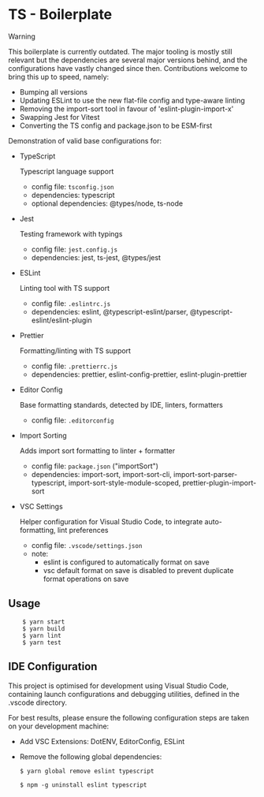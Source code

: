 # TS - Boilerplate

> [!WARNING]
> This boilerplate is currently outdated. The major tooling is mostly still relevant but the dependencies are several major versions behind, and the configurations have vastly changed since then. Contributions welcome to bring this up to speed, namely:
> - Bumping all versions
> - Updating ESLint to use the new flat-file config and type-aware linting
> - Removing the import-sort tool in favour of 'eslint-plugin-import-x'
> - Swapping Jest for Vitest
> - Converting the TS config and package.json to be ESM-first

Demonstration of valid base configurations for:

-   TypeScript

    Typescript language support
    -   config file: `tsconfig.json`
    -   dependencies: typescript
    -   optional dependencies: @types/node, ts-node

-   Jest

    Testing framework with typings
    -   config file: `jest.config.js`
    -   dependencies: jest, ts-jest, @types/jest

-   ESLint

    Linting tool with TS support
    -   config file: `.eslintrc.js`
    -   dependencies: eslint, @typescript-eslint/parser, @typescript-eslint/eslint-plugin

-   Prettier

    Formatting/linting with TS support
    -   config file: `.prettierrc.js`
    -   dependencies: prettier, eslint-config-prettier, eslint-plugin-prettier

-   Editor Config

    Base formatting standards, detected by IDE, linters, formatters
    -   config file: `.editorconfig`

- Import Sorting

    Adds import sort formatting to linter + formatter
    -   config file: `package.json` ("importSort")
    -   dependencies: import-sort, import-sort-cli, import-sort-parser-typescript, import-sort-style-module-scoped, prettier-plugin-import-sort

-   VSC Settings

    Helper configuration for Visual Studio Code, to integrate auto-formatting, lint preferences
    -   config file: `.vscode/settings.json`
    -   note:
        -   eslint is configured to automatically format on save
        -   vsc default format on save is disabled to prevent duplicate format operations on save

## Usage

```
    $ yarn start
    $ yarn build
    $ yarn lint
    $ yarn test
```

## IDE Configuration

This project is optimised for development using Visual Studio Code, containing launch configurations and debugging utilities, defined in the .vscode directory.

For best results, please ensure the following configuration steps are taken on your development machine:

- Add VSC Extensions: DotENV, EditorConfig, ESLint

- Remove the following global dependencies:

  `$ yarn global remove eslint typescript`

  `$ npm -g uninstall eslint typescript`
